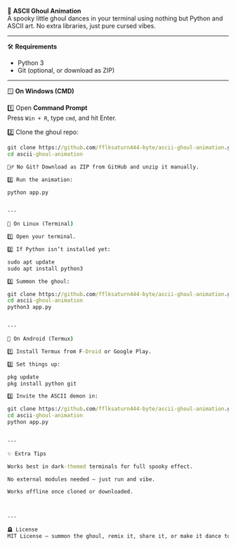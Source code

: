 👻 **ASCII Ghoul Animation**  
A spooky little ghoul dances in your terminal using nothing but Python and ASCII art. No extra libraries, just pure cursed vibes.

---

🛠️ **Requirements**  
- Python 3  
- Git (optional, or download as ZIP)

---

🪟 **On Windows (CMD)**

1️⃣ Open **Command Prompt**  
Press `Win + R`, type `cmd`, and hit Enter.

2️⃣ Clone the ghoul repo:  
```cmd
git clone https://github.com/fflksaturn444-byte/ascii-ghoul-animation.git
cd ascii-ghoul-animation

🧙‍♂️ No Git? Download as ZIP from GitHub and unzip it manually.

3️⃣ Run the animation:

python app.py


---

🐧 On Linux (Terminal)

1️⃣ Open your terminal.

2️⃣ If Python isn’t installed yet:

sudo apt update
sudo apt install python3

3️⃣ Summon the ghoul:

git clone https://github.com/fflksaturn444-byte/ascii-ghoul-animation.git
cd ascii-ghoul-animation
python3 app.py


---

📱 On Android (Termux)

1️⃣ Install Termux from F-Droid or Google Play.

2️⃣ Set things up:

pkg update
pkg install python git

3️⃣ Invite the ASCII demon in:

git clone https://github.com/fflksaturn444-byte/ascii-ghoul-animation.git
cd ascii-ghoul-animation
python app.py


---

✨ Extra Tips

Works best in dark-themed terminals for full spooky effect.

No external modules needed – just run and vibe.

Works offline once cloned or downloaded.



---

🪦 License
MIT License – summon the ghoul, remix it, share it, or make it dance to lo-fi beats.
